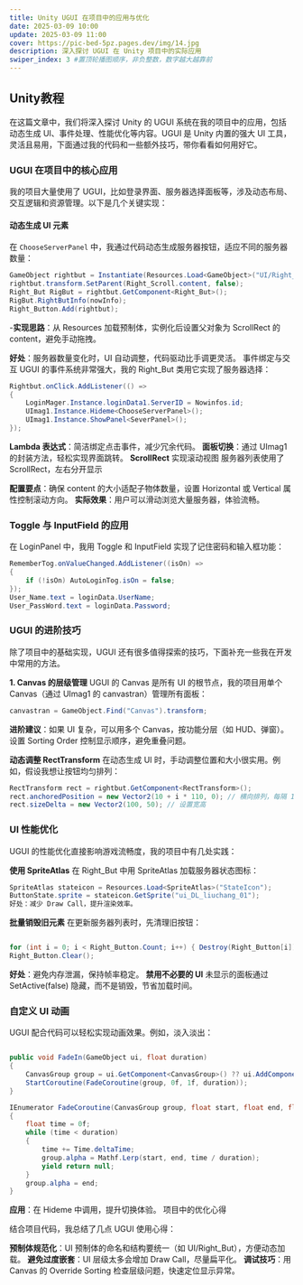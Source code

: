 ```yaml
---
title: Unity UGUI 在项目中的应用与优化
date: 2025-03-09 10:00
update: 2025-03-09 11:00
cover: https://pic-bed-5pz.pages.dev/img/14.jpg
description: 深入探讨 UGUI 在 Unity 项目中的实际应用
swiper_index: 3 #置顶轮播图顺序，非负整数，数字越大越靠前
---
```


## Unity教程
在这篇文章中，我们将深入探讨 Unity 的 UGUI 系统在我的项目中的应用，包括动态生成 UI、事件处理、性能优化等内容。UGUI 是 Unity 内置的强大 UI 工具，灵活且易用，下面通过我的代码和一些额外技巧，带你看看如何用好它。

### UGUI 在项目中的核心应用

我的项目大量使用了 UGUI，比如登录界面、服务器选择面板等，涉及动态布局、交互逻辑和资源管理。以下是几个关键实现：

#### 动态生成 UI 元素
在 `ChooseServerPanel` 中，我通过代码动态生成服务器按钮，适应不同的服务器数量：
```csharp
GameObject rightbut = Instantiate(Resources.Load<GameObject>("UI/Right_But"));
rightbut.transform.SetParent(Right_Scroll.content, false);
Right_But RigBut = rightbut.GetComponent<Right_But>();
RigBut.RightButInfo(nowInfo);
Right_Button.Add(rightbut);
```
-**实现思路**：从 Resources 加载预制体，实例化后设置父对象为 ScrollRect 的 content，避免手动拖拽。

**好处**：服务器数量变化时，UI 自动调整，代码驱动比手调更灵活。
事件绑定与交互
UGUI 的事件系统非常强大，我的 Right_But 类用它实现了服务器选择：
```csharp
Rightbut.onClick.AddListener(() => 
{
    LoginMager.Instance.loginData1.ServerID = Nowinfos.id;
    UImag1.Instance.Hideme<ChooseServerPanel>();
    UImag1.Instance.ShowPanel<SeverPanel>();
});
```

**Lambda 表达式**：简洁绑定点击事件，减少冗余代码。
**面板切换**：通过 UImag1 的封装方法，轻松实现界面跳转。
**ScrollRect** 实现滚动视图
服务器列表使用了 ScrollRect，左右分开显示

**配置要点**：确保 content 的大小适配子物体数量，设置 Horizontal 或 Vertical 属性控制滚动方向。
**实际效果**：用户可以滑动浏览大量服务器，体验流畅。
 ### Toggle 与 InputField 的应用
在 LoginPanel 中，我用 Toggle 和 InputField 实现了记住密码和输入框功能：
```csharp
RememberTog.onValueChanged.AddListener((isOn) => 
{
    if (!isOn) AutoLoginTog.isOn = false;
});
User_Name.text = loginData.UserName;
User_PassWord.text = loginData.Password;
```

### UGUI 的进阶技巧
除了项目中的基础实现，UGUI 还有很多值得探索的技巧，下面补充一些我在开发中常用的方法。

**1. Canvas 的层级管理**
UGUI 的 Canvas 是所有 UI 的根节点，我的项目用单个 Canvas（通过 UImag1 的 canvastran）管理所有面板：
```csharp
canvastran = GameObject.Find("Canvas").transform;
```
**进阶建议**：如果 UI 复杂，可以用多个 Canvas，按功能分层（如 HUD、弹窗）。设置 Sorting Order 控制显示顺序，避免重叠问题。

**动态调整 RectTransform**
在动态生成 UI 时，手动调整位置和大小很实用。例如，假设我想让按钮均匀排列：
```csharp
RectTransform rect = rightbut.GetComponent<RectTransform>();
rect.anchoredPosition = new Vector2(10 + i * 110, 0); // 横向排列，每隔 110 单位
rect.sizeDelta = new Vector2(100, 50); // 设置宽高
```
### UI 性能优化
UGUI 的性能优化直接影响游戏流畅度，我的项目中有几处实践：

**使用 SpriteAtlas**
在 Right_But 中用 SpriteAtlas 加载服务器状态图标：
```csharp
SpriteAtlas stateicon = Resources.Load<SpriteAtlas>("StateIcon");
ButtonState.sprite = stateicon.GetSprite("ui_DL_liuchang_01");
好处：减少 Draw Call，提升渲染效率。
```

**批量销毁旧元素**
在更新服务器列表时，先清理旧按钮：
```csharp

for (int i = 0; i < Right_Button.Count; i++) { Destroy(Right_Button[i]); }
Right_Button.Clear();
```
**好处**：避免内存泄漏，保持帧率稳定。
**禁用不必要的 UI**
未显示的面板通过 SetActive(false) 隐藏，而不是销毁，节省加载时间。
### 自定义 UI 动画
UGUI 配合代码可以轻松实现动画效果。例如，淡入淡出：

```csharp

public void FadeIn(GameObject ui, float duration)
{
    CanvasGroup group = ui.GetComponent<CanvasGroup>() ?? ui.AddComponent<CanvasGroup>();
    StartCoroutine(FadeCoroutine(group, 0f, 1f, duration));
}

IEnumerator FadeCoroutine(CanvasGroup group, float start, float end, float duration)
{
    float time = 0f;
    while (time < duration)
    {
        time += Time.deltaTime;
        group.alpha = Mathf.Lerp(start, end, time / duration);
        yield return null;
    }
    group.alpha = end;
}
```
**应用**：在 Hideme<T> 中调用，提升切换体验。
项目中的优化心得

结合项目代码，我总结了几点 UGUI 使用心得：

**预制体规范化**：UI 预制体的命名和结构要统一（如 UI/Right_But），方便动态加载。
**避免过度嵌套**：UI 层级太多会增加 Draw Call，尽量扁平化。
**调试技巧**：用 Canvas 的 Override Sorting 检查层级问题，快速定位显示异常。

